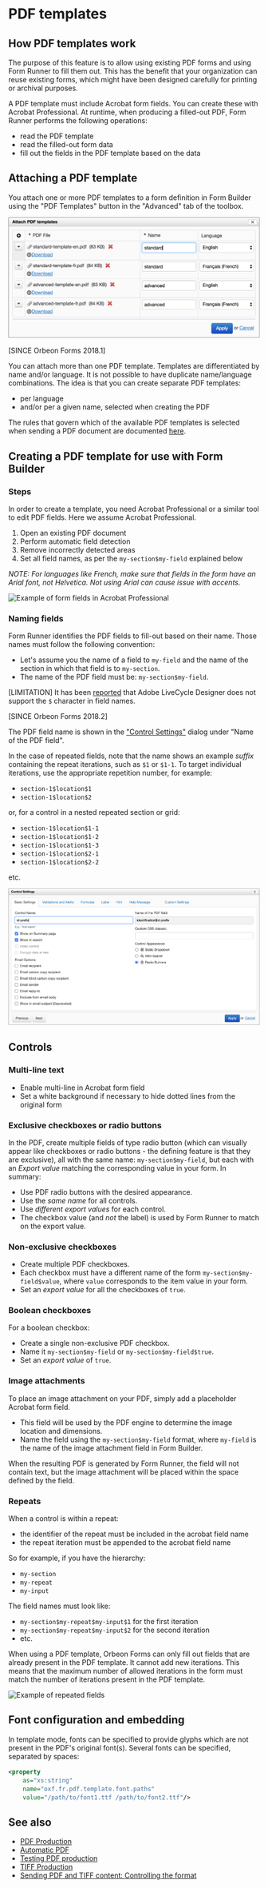 # PDF templates

## How PDF templates work

The purpose of this feature is to allow using existing PDF forms and using Form Runner to fill them out. This has the benefit that your organization can reuse existing forms, which might have been designed carefully for printing or archival purposes.

A PDF template must include Acrobat form fields. You can create these with Acrobat Professional. At runtime, when producing a filled-out PDF, Form Runner performs the following operations:

- read the PDF template
- read the filled-out form data
- fill out the fields in the PDF template based on the data

## Attaching a PDF template

You attach one or more PDF templates to a form definition in Form Builder using the "PDF Templates" button in the "Advanced" tab of the toolbox.

![Attach PDF templates dialog](images/pdf-templates-dialog.png)

[SINCE Orbeon Forms 2018.1]

You can attach more than one PDF template. Templates are differentiated by name and/or language. It is not possible to have duplicate name/language combinations. The idea is that you can create separate PDF templates:

- per language
- and/or per a given name, selected when creating the PDF

The rules that govern which of the available PDF templates is selected when sending a PDF document are documented [here](../form-runner/advanced/buttons-and-processes/actions-form-runner-send.md).

## Creating a PDF template for use with Form Builder

### Steps

In order to create a template, you need Acrobat Professional or a similar tool to edit PDF fields. Here we assume Acrobat Professional.

1. Open an existing PDF document
2. Perform automatic field detection
3. Remove incorrectly detected areas
4. Set all field names, as per the `my-section$my-field` explained below

*NOTE: For languages like French, make sure that fields in the form have an Arial font, not Helvetica. Not using Arial can cause issue with accents.*

![Example of form fields in Acrobat Professional](images/pdf-template.png)

### Naming fields

Form Runner identifies the PDF fields to fill-out based on their name. Those names must follow the following convention:

- Let's assume you the name of a field to `my-field` and the name of the section in which that field is to `my-section`.
- The name of the PDF field must be: `my-section$my-field`.

[LIMITATION] It has been [reported](http://discuss.orbeon.com/Creating-a-PDF-template-for-use-with-Form-Builder-td931856.html) that Adobe LiveCycle Designer does not support the `$` character in field names.

[SINCE Orbeon Forms 2018.2]

The PDF field name is shown in the ["Control Settings"](/form-builder/control-settings.md) dialog under "Name of the PDF field".

In the case of repeated fields, note that the name shows an example *suffix* containing the repeat iterations, such as `$1` or `$1-1`. To target individual iterations, use the appropriate repetition number, for example:

- `section-1$location$1`
- `section-1$location$2`

or, for a control in a nested repeated section or grid:

- `section-1$location$1-1`
- `section-1$location$1-2`
- `section-1$location$1-3`
- `section-1$location$2-1`
- `section-1$location$2-2`

etc.

![Name of the PDF field](images/control-settings.png)

## Controls

### Multi-line text

- Enable multi-line in Acrobat form field
- Set a white background if necessary to hide dotted lines from the original form

### Exclusive checkboxes or radio buttons

In the PDF, create multiple fields of type radio button (which can visually appear like checkboxes or radio buttons - the defining feature is that they are exclusive), all with the same name: `my-section$my-field`, but each with an _Export value_ matching the corresponding value in your form. In summary:

- Use PDF radio buttons with the desired appearance.
- Use the *same name* for all controls.
- Use *different export values* for each control.
- The checkbox value (and *not* the label) is used by Form Runner to match on the export value.

### Non-exclusive checkboxes

- Create multiple PDF checkboxes.
- Each checkbox must have a different name of the form `my-section$my-field$value`, where `value` corresponds to the item value in your form.
- Set an *export value* for all the checkboxes of `true`.

### Boolean checkboxes

For a boolean checkbox:

- Create a single non-exclusive PDF checkbox.
- Name it `my-section$my-field` or `my-section$my-field$true`.
- Set an *export value* of `true`.

### Image attachments

To place an image attachment on your PDF, simply add a placeholder Acrobat form field.

- This field will be used by the PDF engine to determine the image location and dimensions.
- Name the field using the `my-section$my-field` format, where `my-field` is the name of the image attachment field in Form Builder.

When the resulting PDF is generated by Form Runner, the field will not contain text, but the image attachment will be placed within the space defined by the field.

### Repeats

When a control is within a repeat:

- the identifier of the repeat must be included in the acrobat field name
- the repeat iteration must be appended to the acrobat field name

So for example, if you have the hierarchy:

- `my-section`
- `my-repeat`
- `my-input`

The field names must look like:

- `my-section$my-repeat$my-input$1` for the first iteration
- `my-section$my-repeat$my-input$2` for the second iteration
- etc.

When using a PDF template, Orbeon Forms can only fill out fields that are already present in the PDF template. It cannot add new iterations. This means that the maximum number of allowed iterations in the form must match the number of iterations present in the PDF template.

![Example of repeated fields](images/pdf-template-repeat.png)

## Font configuration and embedding

In template mode, fonts can be specified to provide glyphs which are not present in the PDF's original font(s). Several fonts can be specified, separated by spaces:

```xml
<property
    as="xs:string"
    name="oxf.fr.pdf.template.font.paths"
    value="/path/to/font1.ttf /path/to/font2.ttf"/>
```

## See also

- [PDF Production](pdf-production.md)
- [Automatic PDF](pdf-automatic.md)
- [Testing PDF production](pdf-test.md)
- [TIFF Production](../form-runner/feature/tiff-production.md)
- [Sending PDF and TIFF content: Controlling the format](../form-runner/advanced/buttons-and-processes/actions-form-runner-send.md)
